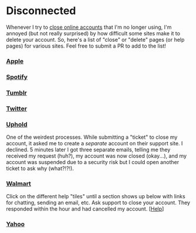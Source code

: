 # Disconnected

Whenever I try to [close online accounts](https://grantwinney.com/when-you-close-an-online-account-dont-forget-to-check-any-other-connected-accounts/) that I'm no longer using, I'm annoyed (but not really surprised) by how difficult some sites make it to delete your account. So, here's a list of "close" or "delete" pages (or help pages) for various sites. Feel free to submit a PR to add to the list!

### [Apple](https://privacy.apple.com/)

### [Spotify](https://support.spotify.com/us/account_payment_help/account_help/close-account/)

### [Tumblr](https://www.tumblr.com/account/delete)

### [Twitter](https://twitter.com/settings/deactivate)

### [Uphold](https://support.uphold.com/hc/en-us/articles/115005420646-How-do-I-cancel-my-account-)
One of the weirdest processes. While submitting a "ticket" to close my account, it asked me to create a _separate_ account on their support site. I declined. 5 minutes later I got three separate emails, telling me they received my request (huh?), my account was now closed (okay...), and my account was suspended due to a security risk but I could open another ticket to ask why (what?!?!).

### [Walmart](https://help.walmart.com/app/ask)
Click on the different help "tiles" until a section shows up below with links for chatting, sending an email, etc. Ask support to close your account. They responded within the hour and had cancelled my account. [[Help](https://help.walmart.com/app/answers/detail/a_id/230/~/how-to-close-your-walmart.com-account)]

### [Yahoo](https://en-global.help.yahoo.com/kb/SLN2044.html)
